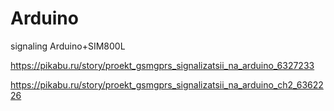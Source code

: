 # Arduino
signaling Arduino+SIM800L

https://pikabu.ru/story/proekt_gsmgprs_signalizatsii_na_arduino_6327233

https://pikabu.ru/story/proekt_gsmgprs_signalizatsii_na_arduino_ch2_6362226
